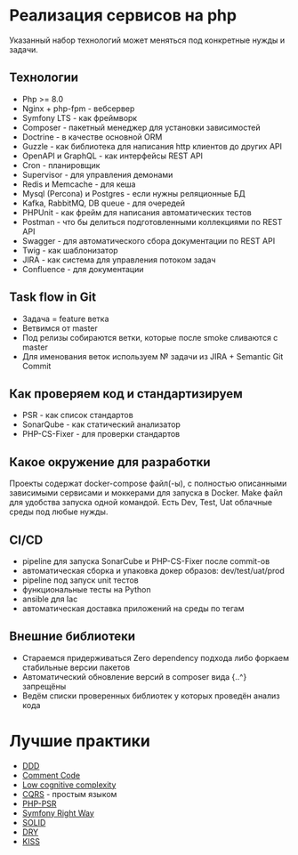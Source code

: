 # Реализация сервисов на php

Указанный набор технологий может меняться под конкретные нужды и задачи.

## Технологии

- Php >= 8.0
- Nginx + php-fpm - вебсервер
- Symfony LTS - как фреймворк
- Composer - пакетный менеджер для установки зависимостей
- Doctrine - в качестве основной ORM
- Guzzle - как библиотека для написания http клиентов до других API
- OpenAPI и GraphQL - как интерфейсы REST API
- Cron - планировщик
- Supervisor - для управления демонами
- Redis и Memcache - для кеша
- Mysql (Percona) и Postgres - если нужны реляционные БД
- Kafka, RabbitMQ, DB queue - для очередей
- PHPUnit - как фрейм для написания автоматических тестов
- Postman - что бы делиться подготовленными коллекциями по REST API
- Swagger - для автоматического сбора документации по REST API
- Twig - как шаблонизатор
- JIRA - как система для управления потоком задач
- Confluence - для документации

## Task flow in Git
- Задача = feature ветка
- Ветвимся от master
- Под релизы собираются ветки, которые после smoke сливаются с master
- Для именования веток используем № задачи из JIRA + Semantic Git Commit

## Как проверяем код и стандартизируем
- PSR - как список стандартов
- SonarQube - как статический анализатор
- PHP-CS-Fixer - для проверки стандартов

## Какое окружение для разработки

Проекты содержат docker-compose файл(-ы), с полностью описанными зависимыми сервисами и моккерами для запуска в Docker.
Make файл для удобства запуска одной командой.
Есть Dev, Test, Uat облачные среды под любые нужды.

## CI/CD

- pipeline для запуска SonarCube и PHP-CS-Fixer после commit-ов
- автоматическая сборка и упаковка докер образов: dev/test/uat/prod
- pipeline под запуск unit тестов
- функциональные тесты на Python
- ansible для Iac
- автоматическая доставка приложений на среды по тегам

## Внешние библиотеки

- Стараемся придерживаться Zero dependency подхода либо форкаем стабильные версии пакетов
- Автоматический обновление версий в composer вида {..^} запрещёны
- Ведём списки проверенных библиотек у которых проведён анализ кода

# Лучшие практики


* [DDD](https://en.wikipedia.org/wiki/Domain-driven_design)
* [Comment Code](https://stackoverflow.blog/2021/12/23/best-practices-for-writing-code-comments/)
* [Low cognitive complexity](https://docs.codeclimate.com/docs/cognitive-complexity)
* [CQRS](https://habr.com/ru/company/skyeng/blog/546314/) - простым языком
* [PHP-PSR](https://www.php-fig.org/psr/)
* [Symfony Right Way](https://symfony.com/doc/current/best_practices.html)
* [SOLID](https://ru.wikipedia.org/wiki/SOLID_(%D0%BE%D0%B1%D1%8A%D0%B5%D0%BA%D1%82%D0%BD%D0%BE-%D0%BE%D1%80%D0%B8%D0%B5%D0%BD%D1%82%D0%B8%D1%80%D0%BE%D0%B2%D0%B0%D0%BD%D0%BD%D0%BE%D0%B5_%D0%BF%D1%80%D0%BE%D0%B3%D1%80%D0%B0%D0%BC%D0%BC%D0%B8%D1%80%D0%BE%D0%B2%D0%B0%D0%BD%D0%B8%D0%B5))
* [DRY](https://en.wikipedia.org/wiki/Don%27t_repeat_yourself)
* [KISS](https://ru.wikipedia.org/wiki/KISS_(%D0%BF%D1%80%D0%B8%D0%BD%D1%86%D0%B8%D0%BF))